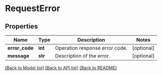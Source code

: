 # RequestError

## Properties
Name | Type | Description | Notes
------------ | ------------- | ------------- | -------------
**error_code** | **int** | Operation response error code. | [optional] 
**message** | **str** | Description of the error. | [optional] 

[[Back to Model list]](../README.md#documentation-for-models) [[Back to API list]](../README.md#documentation-for-api-endpoints) [[Back to README]](../README.md)


